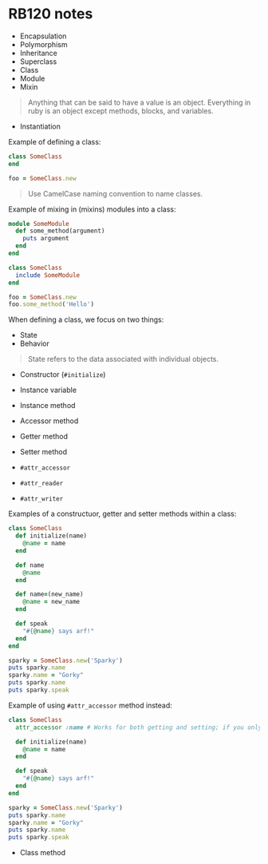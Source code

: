 # RB120 notes

- Encapsulation
- Polymorphism
- Inheritance
- Superclass
- Class
- Module
- Mixin

> Anything that can be said to have a value is an object. Everything in ruby is an object except methods, blocks, and variables.

- Instantiation

Example of defining a class:

```ruby
class SomeClass
end

foo = SomeClass.new
```

> Use CamelCase naming convention to name classes.

Example of mixing in (mixins) modules into a class:

```ruby
module SomeModule
  def some_method(argument)
    puts argument
  end
end

class SomeClass
  include SomeModule
end

foo = SomeClass.new
foo.some_method('Hello')
```

When defining a class, we focus on two things:

- State
- Behavior

> State refers to the data associated with individual objects.

- Constructor (`#initialize`)
- Instance variable
- Instance method
- Accessor method
- Getter method
- Setter method

- `#attr_accessor`
- `#attr_reader`
- `#attr_writer`

Examples of a constructuor, getter and setter methods within a class:

```ruby
class SomeClass
  def initialize(name)
    @name = name
  end

  def name
    @name
  end

  def name=(new_name)
    @name = new_name
  end

  def speak
    "#{@name} says arf!"
  end
end

sparky = SomeClass.new('Sparky')
puts sparky.name
sparky.name = "Gorky"
puts sparky.name
puts sparky.speak
```

Example of using `#attr_accessor` method instead:

```ruby
class SomeClass
  attr_accessor :name # Works for both getting and setting; if you only want to get, use `#attr_reader`; if you only want to set, use `#attr_writer`.

  def initialize(name)
    @name = name
  end

  def speak
    "#{@name} says arf!"
  end
end

sparky = SomeClass.new('Sparky')
puts sparky.name
sparky.name = "Gorky"
puts sparky.name
puts sparky.speak
```

- Class method
